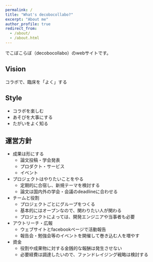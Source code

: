 ```yaml
---
permalink: /
title: "What's decobocollabo?"
excerpt: "About me"
author_profile: true
redirect_from: 
  - /about/
  - /about.html
---
```


でこぼこらぼ（decobocollabo）のwebサイトです。

Vision
------
コラボで、臨床を「よく」する

Style
------
* コラボを楽しむ
* あそびを大事にする
* たがいをよく知る

運営方針
------
* 成果は形にする
  * 論文投稿・学会発表
  * プロダクト・サービス
  * イベント
* プロジェクトはやりたいことをやる
  * 定期的に合宿し、新規テーマを検討する
  * 論文は国内外の学会・会議のdeadlineに合わせる
* チームと役割
  * プロジェクトごとにグループをつくる
  * 基本的にはオープンなので、関わりたい人が関わる
  * プロジェクトによっては、開発エンジニアや当事者も必要
* アウトリーチ・広報
  * ウェブサイトとfacebookページで活動報告
  * 報告会・勉強会等のイベントを開催して巻き込む人を増やす
* 資金
  * 役割や成果物に対する金銭的な報酬は発生させない
  * 必要経費は調達したいので、ファンドレイジング戦略は検討する
